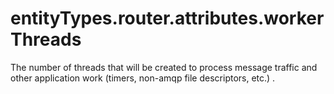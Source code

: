 # entityTypes.router.attributes.workerThreads

The number of threads that will be created to process message traffic and other application work (timers, non-amqp file descriptors, etc.) .

